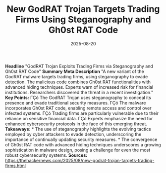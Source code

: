 ﻿---
title: New GodRAT Trojan Targets Trading Firms Using Steganography and Gh0st RAT Code
date: '2025-08-20'
category: Markets
summary: ''
slug: 'new godrat trojan targets trading firms using steganography '
source_urls:
- https://thehackernews.com/2025/08/new-godrat-trojan-targets-trading-firms.html
seo:
  title: New GodRAT Trojan Targets Trading Firms Using Steganography and Gh0st RAT
    Code | Hash n Hedge
  description: ''
  keywords:
  - news
  - markets
  - brief
---

**Headline** "GodRAT Trojan Exploits Trading Firms via Steganography and Gh0st RAT Code"  **Summary Meta Description** "A new variant of the GodRAT malware targets trading firms, using steganography to evade detection. The malicious code combines Gh0st RAT functionalities with advanced hiding techniques. Experts warn of increased risk for financial institutions. Researchers discovered the threat in a recent investigation."  **Key Points:**  ΓÇó The GodRAT Trojan uses steganography to conceal its presence and evade traditional security measures. ΓÇó The malware incorporates Gh0st RAT code, enabling remote access and control over infected systems. ΓÇó Trading firms are particularly vulnerable due to their reliance on sensitive financial data. ΓÇó Experts emphasize the need for enhanced cybersecurity protocols in the face of this emerging threat.  **Takeaways:**  * The use of steganography highlights the evolving tactics employed by cyber attackers to evade detection, underscoring the importance of continually updating security measures. * The convergence of Gh0st RAT code with advanced hiding techniques underscores a growing sophistication in malware design, posing a challenge for even the most robust cybersecurity systems.  **Sources:** https://thehackernews.com/2025/08/new-godrat-trojan-targets-trading-firms.html 
